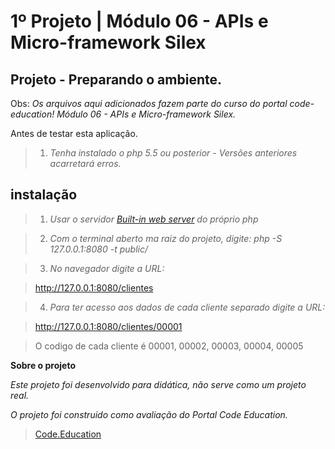 1º Projeto | Módulo 06 - APIs e Micro-framework Silex
=====================================================

Projeto - Preparando o ambiente.
------------------------------------------------

Obs: *Os arquivos aqui adicionados fazem parte do curso do portal code-education! Módulo 06 - APIs e Micro-framework Silex.*

Antes de testar esta aplicação.

>1. *Tenha instalado o php 5.5 ou posterior - Versões anteriores acarretará erros.*

instalação
-----------

>1. *Usar o servidor <a href="http://php.net/manual/pt_BR/features.commandline.webserver.php" title="Built-in web server PHP" target="_blank">Built-in web server</a> do próprio php*

>2. *Com o terminal aberto ma raiz do projeto, digite: php -S 127.0.0.1:8080 -t public/*

>3. *No navegador digite a URL:*

><span style="">http://127.0.0.1:8080/clientes</span>

>4. *Para ter acesso aos dados de cada cliente separado digite a URL:*

><span style="">http://127.0.0.1:8080/clientes/00001</span>

>O codigo de cada cliente é <span style="">00001, 00002, 00003, 00004, 00005</span>

**Sobre o projeto**

*Este projeto foi desenvolvido para didática, não serve como um projeto real.*

*O projeto foi construido como avaliação do Portal Code Education.*

><a href="http://portal.code.education/" target="_blank">Code.Education</a>